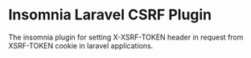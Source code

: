 # Insomnia Laravel CSRF Plugin

The insomnia plugin for setting X-XSRF-TOKEN header in request from XSRF-TOKEN cookie in laravel applications.

